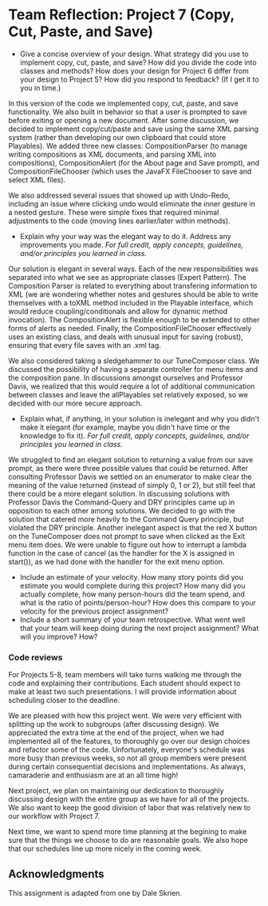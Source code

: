 Team Reflection: Project 7 (Copy, Cut, Paste, and Save)
=================================

*   Give a concise overview of your design. What strategy did you use to implement copy, cut, paste, and save? How did you divide the code into classes and methods? How does your design for Project 6 differ from your design to Project 5? How did you respond to feedback? (If I get it to you in time.)

In this version of the code we implemented copy, cut, paste, and save functionality. We also built in behavior so that a user is prompted to save before exiting or opening a new document. After some discussion, we decided to implement copy/cut/paste and save using the same XML parsing system (rather than developing our own clipboard that could store Playables). We added three new classes: CompositionParser (to manage writing compositions as XML documents, and parsing XML into compositions), CompositionAlert (for the About page and Save prompt), and CompositionFileChooser (which uses the JavaFX FileChooser to save and select XML files).  

We also addressed several issues that showed up with Undo-Redo, including an issue where clicking undo would eliminate the inner gesture in a nested gesture. These were simple fixes that required minimal adjustments to the code (moving lines earlier/later within methods).

*   Explain why your way was the elegant way to do it. Address any improvements you made. *For full credit, apply concepts, guidelines, and/or principles you learned in class.*

Our solution is elegant in several ways. Each of the new responsibilities was separated into what we see as appropriate classes (Expert Pattern). The Composition Parser is related to everything about transfering information to XML (we are wondering whether notes and gestures should be able to write themselves with a toXML method included in the Playable interface, which would reduce coupling/conditionals and allow for dynamic method invocation). The CompositionAlert is flexible enough to be extended to other forms of alerts as needed. Finally, the CompositionFileChooser effectively uses an existing class, and deals with unusual input for saving (robust), ensuring that every file saves with an .xml tag. 

We also considered taking a sledgehammer to our TuneComposer class. We discussed the possibility of having a separate controller for menu items and the composition pane. In discussions amongst ourselves and Professor Davis, we realized that this would require a lot of additional communication between classes and leave the allPlayables set relatively exposed, so we decided with our more secure approach.

*   Explain what, if anything, in your solution is inelegant and why you didn't make it elegant (for example, maybe you didn't have time or the knowledge to fix it). *For full credit, apply concepts, guidelines, and/or principles you learned in class.*

We struggled to find an elegant solution to returning a value from our save prompt, as there were three possible values that could be returned. After consulting Professor Davis we settled on an enumerator to make clear the meaning of the value returned (instead of simply 0, 1 or 2), but still feel that there could be a more elegant solution. In discussing solutions with Professor Davis the Command-Query and DRY principles came up in opposition to each other among solutions. We decided to go with the solution that catered more heavily to the Command Query principle, but violated the DRY principle. Another inelegant aspect is that the red X button on the TuneComposer does not prompt to save when clicked as the Exit menu item does. We were unable to figure out how to interrupt a lambda function in the case of cancel (as the handler for the X is assigned in start()), as we had done with the handler for the exit menu option.

*   Include an estimate of your velocity. How many story points did you estimate you would complete during this project? How many did you actually complete, how many person-hours did the team spend, and what is the ratio of points/person-hour? How does this compare to your velocity for the previous project assignment?
*   Include a short summary of your team retrospective. What went well that your team will keep doing during the next project assignment? What will you improve? How?

### Code reviews

For Projects 5-8, team members will take turns walking me through the code and explaining their contributions. Each student should expect to make at least two such presentations. I will provide information about scheduling closer to the deadline.

We are pleased with how this project went. We were very efficient with splitting up the work to subgroups (after discussing design). We appreciated the extra time at the end of the project, when we had implemented all of the features, to thoroughly go over our design choices and refactor some of the code. Unfortunately, everyone's schedule was more busy than previous weeks, so not all group members were present during certain consequential decisions and implementations. As always, camaraderie and enthusiasm are at an all time high!  

Next project, we plan on maintaining our dedication to thoroughly discussing design with the entire group as we have for all of the projects. We also want to keep the good division of labor that was relatively new to our workflow with Project 7.

Next time, we want to spend more time planning at the begining to make sure that the things we choose to do are reasonable goals. We also hope that our schedules line up more nicely in the coming week.

Acknowledgments
---------------

This assignment is adapted from one by Dale Skrien.




